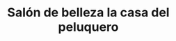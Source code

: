 ---
title: "Salón de belleza la casa del peluquero"
url: /puerto-gaitan/salon-de-belleza-la-casa-del-peluquero/
shop: peluquería
---